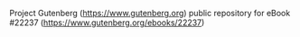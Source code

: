 Project Gutenberg (https://www.gutenberg.org) public repository for eBook #22237 (https://www.gutenberg.org/ebooks/22237)
